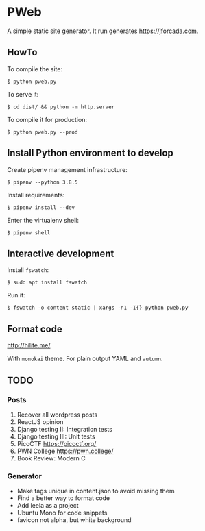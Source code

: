 # PWeb

A simple static site generator. It run generates https://jforcada.com.

## HowTo

To compile the site:

    $ python pweb.py

To serve it:

    $ cd dist/ && python -m http.server

To compile it for production:

    $ python pweb.py --prod

## Install Python environment to develop

Create pipenv management infrastructure:

    $ pipenv --python 3.8.5

Install requirements:

    $ pipenv install --dev

Enter the virtualenv shell:

    $ pipenv shell

## Interactive development

Install `fswatch`:

    $ sudo apt install fswatch

Run it:

    $ fswatch -o content static | xargs -n1 -I{} python pweb.py

## Format code

http://hilite.me/

With `monokai` theme. For plain output YAML and `autumn`.

## TODO

### Posts

1. Recover all wordpress posts
2. ReactJS opinion
3. Django testing II: Integration tests
4. Django testing III: Unit tests
5. PicoCTF https://picoctf.org/
6. PWN College https://pwn.college/
7. Book Review: Modern C

### Generator

- Make tags unique in content.json to avoid missing them
- Find a better way to format code
- Add leela as a project
- Ubuntu Mono for code snippets
- favicon not alpha, but white background
